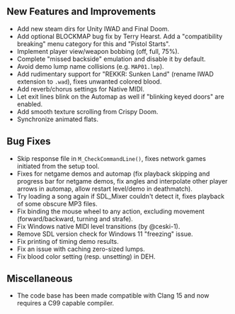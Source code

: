 ## New Features and Improvements
* Add new steam dirs for Unity IWAD and Final Doom.
* Add optional BLOCKMAP bug fix by Terry Hearst. Add a "compatibility breaking" menu category for this and "Pistol Starts".
* Implement player view/weapon bobbing (off, full, 75%).
* Complete "missed backside" emulation and disable it by default.
* Avoid demo lump name collisions (e.g. `MAP01.lmp`).
* Add rudimentary support for "REKKR: Sunken Land" (rename IWAD extension to `.wad`), fixes unwanted colored blood.
* Add reverb/chorus settings for Native MIDI.
* Let exit lines blink on the Automap as well if "blinking keyed doors" are enabled.
* Add smooth texture scrolling from Crispy Doom.
* Synchronize animated flats.

## Bug Fixes
* Skip response file in `M_CheckCommandLine()`, fixes network games initiated from the setup tool.
* Fixes for netgame demos and automap (fix playback skipping and progress bar for netgame demos, fix angles and interpolate other player arrows in automap, allow restart level/demo in deathmatch).
* Try loading a song again if SDL_Mixer couldn't detect it, fixes playback of some obscure MP3 files.
* Fix binding the mouse wheel to any action, excluding movement (forward/backward, turning and strafe).
* Fix Windows native MIDI level transitions (by @ceski-1).
* Remove SDL version check for Windows 11 "freezing" issue.
* Fix printing of timing demo results.
* Fix an issue with caching zero-sized lumps.
* Fix blood color setting (resp. unsetting) in DEH.

## Miscellaneous
* The code base has been made compatible with Clang 15 and now requires a C99 capable compiler.
